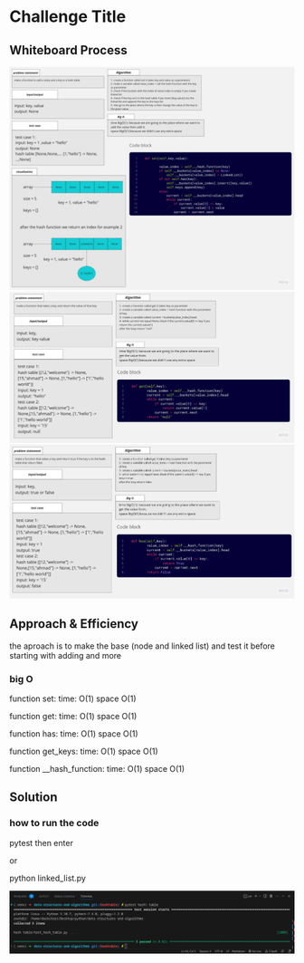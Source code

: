 # Challenge Title

## Whiteboard Process

![Whiteboard_get](./images/set.jpg)
![Whiteboard_get](./images/get.jpg)
![Whiteboard_get](./images/has.jpg)

## Approach & Efficiency
the aproach is to make the base (node and linked list) and test it before starting with adding and more

### big O

function set:
time: O(1)
space O(1)

function get:
time: O(1)
space O(1)

function has:
time: O(1)
space O(1)

function get_keys:
time: O(1)
space O(1)

function __hash_function:
time: O(1)
space O(1)

## Solution

### how to run the code

pytest then enter

or

python linked_list.py

![example](./images/solution.png)